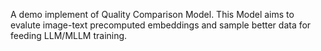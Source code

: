 A demo implement of Quality Comparison Model.
This Model aims to evalute image-text precomputed embeddings and sample better data for feeding LLM/MLLM training.
